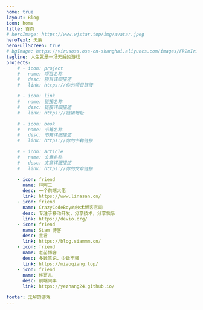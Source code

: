 ```yaml
---
home: true
layout: Blog
icon: home
title: 首页
# heroImage: https://www.wjstar.top/img/avatar.jpeg
heroText: 无解
heroFullScreen: true
# bgImage: https://virusoss.oss-cn-shanghai.aliyuncs.com/images/Fk2mIrJZJPwZpHeN8-3Q4gCa1vfs.jpeg
tagline: 人生就是一场无解的游戏
projects:
    # - icon: project
    #   name: 项目名称
    #   desc: 项目详细描述
    #   link: https://你的项目链接

    # - icon: link
    #   name: 链接名称
    #   desc: 链接详细描述
    #   link: https://链接地址

    # - icon: book
    #   name: 书籍名称
    #   desc: 书籍详细描述
    #   link: https://你的书籍链接

    # - icon: article
    #   name: 文章名称
    #   desc: 文章详细描述
    #   link: https://你的文章链接

    - icon: friend
      name: 林阿三
      desc: 一个前端大佬
      link: https://www.linasan.cn/
    - icon: friend
      name: CrazyCodeBoy的技术博客官网
      desc: 专注于移动开发，分享技术，分享快乐
      link: https://devio.org/
    - icon: friend
      name: Siam 博客
      desc: 宣言
      link: https://blog.siammm.cn/
    - icon: friend
      name: 老苗博客
      desc: 多数笔记，少数牢骚
      link: https://miaoqiang.top/
    - icon: friend
      name: 烨哥儿
      desc: 前端同事
      link: https://yezhang24.github.io/

footer: 无解的游戏
---
```

